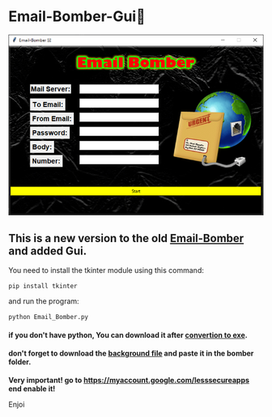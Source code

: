 # Email-Bomber-Gui🤩

<p align="center"><img src="preview.png" alt="PREVIEW"></p>

## This is a new version to the old [Email-Bomber](https://github.com/Deleted-accounts/Email-Bomber/) and added Gui.

You need to install the tkinter module using this command:
```
pip install tkinter
```
and run the program:
```
python Email_Bomber.py
```
#### if you don't have python, You can download it after [convertion to exe](https://github.com/Deleted-accounts/Email-Bomber-Gui/blob/main/Email_Bomber-Gui.exe?raw=true).
#### don't forget to download the [background file](https://github.com/Deleted-accounts/Email-Bomber-Gui/blob/main/bg.gif) and paste it in the bomber folder.
 
**Very important! go to https://myaccount.google.com/lesssecureapps end enable it!**

Enjoi
